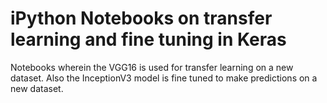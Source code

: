# iPython Notebooks on transfer learning and fine tuning in Keras

Notebooks wherein the VGG16 is used for transfer learning on a new dataset. 
Also the InceptionV3 model is fine tuned to make predictions on a new dataset.
